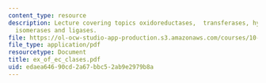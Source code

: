 ```yaml
---
content_type: resource
description: Lecture covering topics oxidoreductases,  transferases, hydrolases, nitrilase,  Lyases,
  isomerases and ligases.
file: https://ol-ocw-studio-app-production.s3.amazonaws.com/courses/10-442-biochemical-engineering-spring-2005/edaea64690cd2a67bbc52ab9e2979b8a_ex_of_ec_clases.pdf
file_type: application/pdf
resourcetype: Document
title: ex_of_ec_clases.pdf
uid: edaea646-90cd-2a67-bbc5-2ab9e2979b8a
---
```

